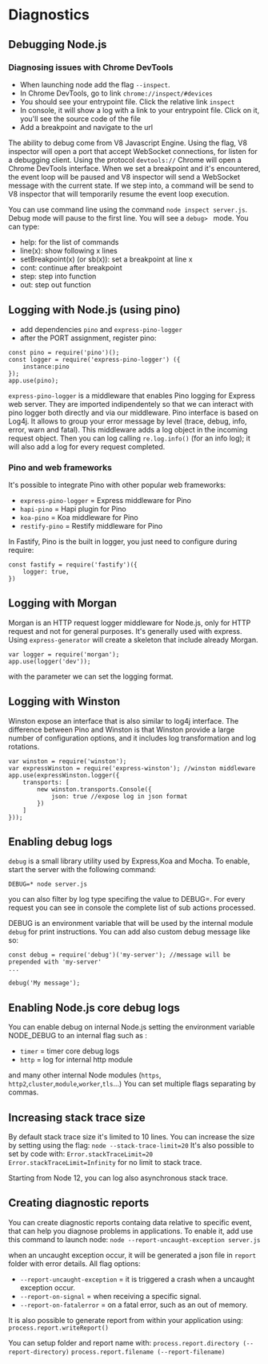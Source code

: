 # Diagnostics

## Debugging Node.js

### Diagnosing issues with Chrome DevTools

- When launching node add the flag `--inspect`.
- In Chrome DevTools, go to link `chrome://inspect/#devices`
- You should see your entrypoint file. Click the relative link `inspect`
- In console, it will show a log with a link to your entrypoint file. Click on it, you'll see the source code of the file
- Add a breakpoint and navigate to the url

The ability to debug come from V8 Javascript Engine. Using the flag, V8 inspector will open a port that accept WebSocket connections, for listen for a debugging client.
Using the protocol `devtools://` Chrome will open a Chrome DevTools interface.
When we set a breakpoint and it's encountered, the event loop will be paused and V8 inspector will send a WebSocket message with the current state.
If we step into, a command will be send to V8 inspector that will temporarily resume the event loop execution.

You can use command line using the command `node inspect server.js`.
Debug mode will pause to the first line. You will see a `debug> ` mode.
You can type:

- help: for the list of commands
- line(x): show following x lines
- setBreakpoint(x) (or sb(x)): set a breakpoint at line x
- cont: continue after breakpoint
- step: step into function
- out: step out function

## Logging with Node.js (using pino)

- add dependencies `pino` and `express-pino-logger`
- after the PORT assignment, register pino:

```
const pino = require('pino')();
const logger = require('express-pino-logger') ({
    instance:pino
});
app.use(pino);
```

`express-pino-logger` is a middleware that enables Pino logging for Express web server. They are imported indipendentely so that we can interact with pino logger both directly and via our middleware.
Pino interface is based on Log4j. It allows to group your error message by level (trace, debug, info, error, warn and fatal).
This middleware adds a log object in the incoming request object. Then you can log calling `re.log.info()` (for an info log); it will also add a log for every request completed.

### Pino and web frameworks

It's possible to integrate Pino with other popular web frameworks:

- `express-pino-logger` = Express middleware for Pino
- `hapi-pino` = Hapi plugin for Pino
- `koa-pino` = Koa middleware for Pino
- `restify-pino` = Restify middleware for Pino

In Fastify, Pino is the built in logger, you just need to configure during require:

```
const fastify = require('fastify')({
    logger: true,
})
```

## Logging with Morgan

Morgan is an HTTP request logger middleware for Node.js, only for HTTP request and not for general purposes.
It's generally used with express. Using `express-generator` will create a skeleton that include already Morgan.

```
var logger = require('morgan');
app.use(logger('dev'));
```

with the parameter we can set the logging format.

## Logging with Winston

Winston expose an interface that is also similar to log4j interface. The difference between Pino and Winston is that Winston provide a large number of configuration options, and it includes log transformation and log rotations.

```
var winston = require('winston');
var expressWinston = require('express-winston'); //winston middleware
app.use(expressWinston.logger({
    transports: [
        new winston.transports.Console({
            json: true //expose log in json format
        })
    ]
}));
```

## Enabling debug logs

`debug` is a small library utility used by Express,Koa and Mocha.
To enable, start the server with the following command:

`DEBUG=* node server.js`

you can also filter by log type specifing the value to DEBUG=.
For every request you can see in console the complete list of sub actions processed.

DEBUG is an environment variable that will be used by the internal module `debug` for print instructions.
You can add also custom debug message like so:

```
const debug = require('debug')('my-server'); //message will be prepended with 'my-server'
...

debug('My message');

```

## Enabling Node.js core debug logs

You can enable debug on internal Node.js setting the environment variable NODE_DEBUG to an internal flag such as :

- `timer` = timer core debug logs
- `http` = log for internal http module

and many other internal Node modules (`https`, `http2`,`cluster`,`module`,`worker`,`tls`...)
You can set multiple flags separating by commas.

## Increasing stack trace size

By default stack trace size it's limited to 10 lines. You can increase the size by setting using the flag:
`node --stack-trace-limit=20`
It's also possible to set by code with:
`Error.stackTraceLimit=20`
`Error.stackTraceLimit=Infinity` for no limit to stack trace.

Starting from Node 12, you can log also asynchronous stack trace.

## Creating diagnostic reports

You can create diagnostic reports containg data relative to specific event, that can help you diagnose problems in applications.
To enable it, add use this command to launch node:
`node --report-uncaught-exception server.js`

when an uncaught exception occur, it will be generated a json file in `report` folder with error details.
All flag options:

- `--report-uncaught-exception` = it is triggered a crash when a uncaught exception occur.
- `--report-on-signal` = when receiving a specific signal.
- `--report-on-fatalerror` = on a fatal error, such as an out of memory.

It is also possible to generate report from within your application using:
`process.report.writeReport()`

You can setup folder and report name with:
`process.report.directory (--report-directory)`
`process.report.filename (--report-filename)`
